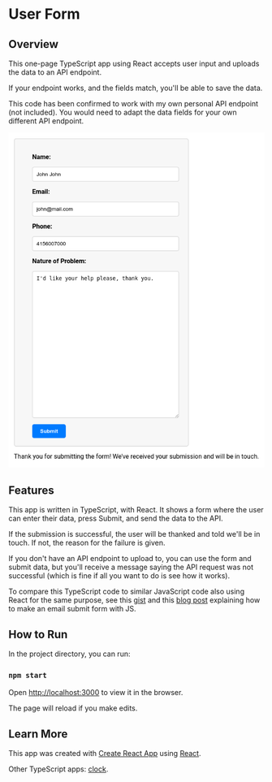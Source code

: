 # User Form

## Overview

This one-page TypeScript app using React accepts user input and uploads the data to an API endpoint.

If your endpoint works, and the fields match, you'll be able to save the data. 

This code has been confirmed to work with my own personal API endpoint (not included). You would need to adapt the data fields for your own different API endpoint.

![upload_form_working](upload_form_working.png)

## Features

This app is written in TypeScript, with React. It shows a form where the user can enter their data, press Submit, and send the data to the API. 

If the submission is successful, the user will be thanked and told we'll be in touch. If not, the reason for the failure is given.

If you don't have an API endpoint to upload to, you can use the form and submit data, but you'll receive a message saying the API request was not successful (which is fine if all you want to do is see how it works).

To compare this TypeScript code to similar JavaScript code also using React for the same purpose, see this [gist](https://gist.github.com/julianeon/767e32fc069d0a1568683deb4dd31fb0) and this [blog post](https://javascriptpage.com/make-an-email-submit-form-with-javascript) explaining how to make an email submit form with JS.

## How to Run

In the project directory, you can run:

### `npm start`

Open [http://localhost:3000](http://localhost:3000) to view it in the browser.

The page will reload if you make edits.

## Learn More

This app was created with [Create React App](https://facebook.github.io/create-react-app/docs/getting-started) using [React](https://reactjs.org/).

Other TypeScript apps: [clock](https://github.com/julianeon/clock).
